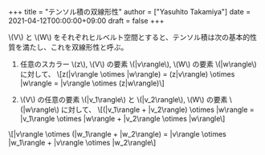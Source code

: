 +++
title = "テンソル積の双線形性"
author = ["Yasuhito Takamiya"]
date = 2021-04-12T00:00:00+09:00
draft = false
+++

\\(V\\) と \\(W\\) をそれぞれヒルベルト空間とすると、テンソル積は次の基本的性質を満たし、これを双線形性と呼ぶ。

1.  任意のスカラー \\(z\\), \\(V\\) の要素 \\(|v\rangle\\), \\(W\\) の要素 \\(|w\rangle\\) に対して、
    \\[z(|v\rangle \otimes |w\rangle) = (z|v\rangle) \otimes |w\rangle = |v\rangle \otimes (z|w\rangle)\\]

2.  \\(V\\) の任意の要素 \\(|v\_1\rangle\\) と \\(|v\_2\rangle\\), \\(W\\) の要素 \\(|w\rangle\\) に対して、
    \\[(|v\_1\rangle + |v\_2\rangle) \otimes |w\rangle = |v\_1\rangle \otimes |w\rangle + |v\_2\rangle \otimes |w\rangle\\]

\\[|v\rangle \otimes (|w\_1\rangle + |w\_2\rangle) = |v\rangle \otimes |w\_1\rangle + |v\rangle \otimes |w\_2\rangle\\]
